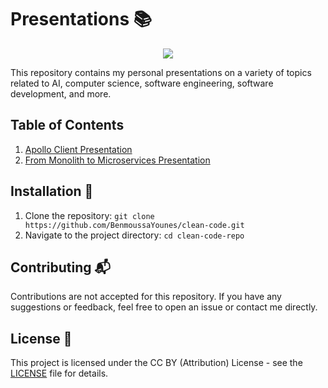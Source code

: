 # Presentations 📚

<p align="center">
  <a href="https://github.com/yourusername/presentation-repo/blob/master/LICENSE">
    <img src="https://img.shields.io/badge/license-CC%20BY%204.0-blue.svg">
  </a>
</p>

This repository contains my personal presentations on a variety of topics related to AI, computer science, software engineering, software development, and more.

## Table of Contents

1. [Apollo Client Presentation](#apollo-client-presentation)
2. [From Monolith to Microservices Presentation](#from-monolith-to-microservices-presentation)

## Installation 🔌

1. Clone the repository: `git clone https://github.com/BenmoussaYounes/clean-code.git`
2. Navigate to the project directory: `cd clean-code-repo`

## Contributing 📬

Contributions are not accepted for this repository. If you have any suggestions or feedback, feel free to open an issue or contact me directly.

## License 📑

This project is licensed under the CC BY (Attribution) License - see the [LICENSE](LICENSE) file for details.
